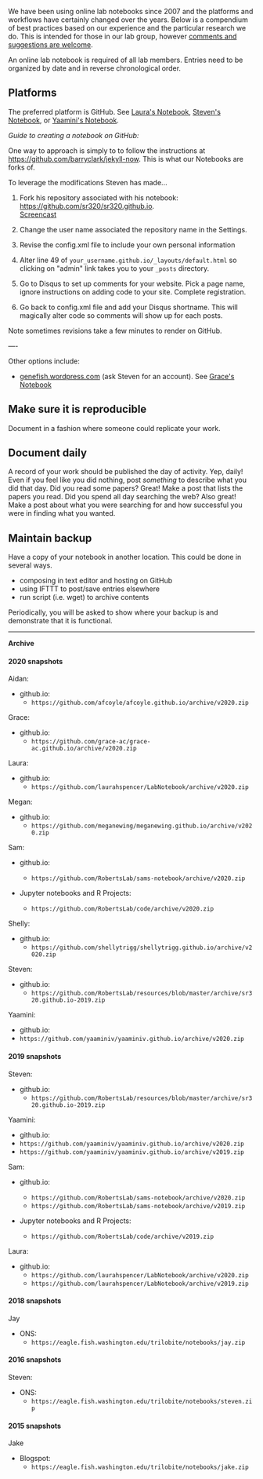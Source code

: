 We have been using online lab notebooks since 2007 and the platforms and workflows have certainly changed over the years. Below is a compendium of best practices based on our experience and the particular research we do. This is intended for those in our lab group, however [comments and suggestions are welcome](https://github.com/RobertsLab/resources/issues).


An online lab notebook is required of all lab members. Entries need to be organized by date and in reverse chronological order.

## Platforms

The preferred platform is GitHub. See [Laura's Notebook](laurahspencer.github.io/LabNotebook/), [Steven's Notebook](sr320.github.io), or [Yaamini's Notebook](yaaminiv.github.io).

*Guide to creating a notebook on GitHub:*

One way to approach is simply to to follow the instructions at https://github.com/barryclark/jekyll-now. This is what our Notebooks are forks of.

To leverage the modifications Steven has made...

1) Fork his repository associated with his notebook: https://github.com/sr320/sr320.github.io.   
[Screencast](http://owl.fish.washington.edu/scaphapoda/grace/Github-noteboook.mov)

2) Change the user name associated the repository name in the Settings.

3) Revise the config.xml file to include your own personal information

4) Alter line 49 of `your_username.github.io/_layouts/default.html` so clicking on "admin" link takes you to your `_posts` directory.

5) Go to Disqus to set up comments for your website. Pick a page name, ignore instructions on adding code to your site. Complete registration.

6) Go back to config.xml file and add your Disqus shortname. This will magically alter code so comments will show up for each posts.

Note sometimes revisions take a few minutes to render on GitHub.


—-

Other options include:
- [genefish.wordpress.com](https://genefish.wordpress.com) (ask Steven for an account). See [Grace's Notebook](https://genefish.wordpress.com/author/graceac9/)

## Make sure it is reproducible
Document in a fashion where someone could replicate your work.

## Document daily
A record of your work should be published the day of activity. Yep, daily! Even if you feel like you did nothing, post <em>something</em> to describe what you did that day. Did you read some papers? Great! Make a post that lists the papers you read. Did you spend all day searching the web? Also great! Make a post about what you were searching for and how successful you were in finding what you wanted.

## Maintain backup
Have a copy of your notebook in another location. This could be done in several ways.
- composing in text editor and hosting on GitHub
- using IFTTT to post/save entries elsewhere
- run script (i.e. wget) to archive contents

Periodically, you will be asked to show where your backup is and demonstrate that it is functional.

---

**Archive**

#### 2020 snapshots

Aidan:

- github.io:
  - `https://github.com/afcoyle/afcoyle.github.io/archive/v2020.zip`

Grace:

- github.io:
  - `https://github.com/grace-ac/grace-ac.github.io/archive/v2020.zip`

Laura:

- github.io:
  - `https://github.com/laurahspencer/LabNotebook/archive/v2020.zip`

Megan:

- github.io:
  - `https://github.com/meganewing/meganewing.github.io/archive/v2020.zip`

Sam:

- github.io:
  - `https://github.com/RobertsLab/sams-notebook/archive/v2020.zip`

- Jupyter notebooks and R Projects:
  - `https://github.com/RobertsLab/code/archive/v2020.zip`

Shelly:

- github.io:
  - `https://github.com/shellytrigg/shellytrigg.github.io/archive/v2020.zip`

Steven:

- github.io:
  - `https://github.com/RobertsLab/resources/blob/master/archive/sr320.github.io-2019.zip`    

Yaamini:

-  github.io:
  - `https://github.com/yaaminiv/yaaminiv.github.io/archive/v2020.zip`





#### 2019 snapshots
Steven:

- github.io:
  - `https://github.com/RobertsLab/resources/blob/master/archive/sr320.github.io-2019.zip`    


Yaamini:

-  github.io:
  - `https://github.com/yaaminiv/yaaminiv.github.io/archive/v2020.zip`
  - `https://github.com/yaaminiv/yaaminiv.github.io/archive/v2019.zip`

Sam:

- github.io:
  - `https://github.com/RobertsLab/sams-notebook/archive/v2020.zip`
  - `https://github.com/RobertsLab/sams-notebook/archive/v2019.zip`

- Jupyter notebooks and R Projects:
  - `https://github.com/RobertsLab/code/archive/v2019.zip`

Laura:

- github.io:
  - `https://github.com/laurahspencer/LabNotebook/archive/v2020.zip`
  - `https://github.com/laurahspencer/LabNotebook/archive/v2019.zip`

#### 2018 snapshots

Jay

- ONS:
  - `https://eagle.fish.washington.edu/trilobite/notebooks/jay.zip`

#### 2016 snapshots

Steven:

- ONS:
  - `https://eagle.fish.washington.edu/trilobite/notebooks/steven.zip`   

#### 2015 snapshots

Jake

- Blogspot:
  - `https://eagle.fish.washington.edu/trilobite/notebooks/jake.zip`
